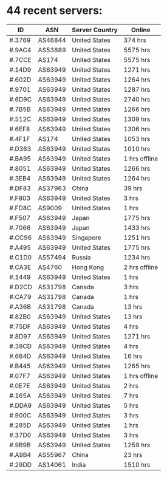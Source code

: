 # 44 recent servers:

| ID | ASN | Server Country | Online |
| ------ | ------ | ------ | ------ |
| #.3769 | AS46844 | United States | 374 hrs |
| #.9AC4 | AS53889 | United States | 5575 hrs |
| #.7CCE | AS174 | United States | 5575 hrs |
| #.14D9 | AS63949 | United States | 1271 hrs |
| #.602D | AS63949 | United States | 1264 hrs |
| #.9701 | AS63949 | United States | 1287 hrs |
| #.6D9C | AS63949 | United States | 2740 hrs |
| #.7B5B | AS63949 | United States | 1266 hrs |
| #.512C | AS63949 | United States | 1309 hrs |
| #.6EF8 | AS63949 | United States | 1306 hrs |
| #.4F1F | AS174 | United States | 1053 hrs |
| #.D363 | AS63949 | United States | 1010 hrs |
| #.BA95 | AS63949 | United States | 1 hrs offline |
| #.8051 | AS63949 | United States | 1266 hrs |
| #.3EB4 | AS63949 | United States | 1264 hrs |
| #.DF83 | AS37963 | China | 39 hrs |
| #.F803 | AS63949 | United States | 3 hrs |
| #.FD8C | AS9009 | United States | 1 hrs |
| #.F507 | AS63949 | Japan | 1775 hrs |
| #.7066 | AS63949 | Japan | 1433 hrs |
| #.CC96 | AS63949 | Singapore | 1251 hrs |
| #.A495 | AS63949 | United States | 1775 hrs |
| #.C1D0 | AS57494 | Russia | 1234 hrs |
| #.CA3E | AS4760 | Hong Kong | 2 hrs offline |
| #.1449 | AS63949 | United States | 1 hrs |
| #.D2CD | AS31798 | Canada | 3 hrs |
| #.CA79 | AS31798 | Canada | 1 hrs |
| #.A36B | AS31798 | Canada | 13 hrs |
| #.82B0 | AS63949 | United States | 13 hrs |
| #.75DF | AS63949 | United States | 4 hrs |
| #.8D97 | AS63949 | United States | 1271 hrs |
| #.39CD | AS63949 | United States | 4 hrs |
| #.664D | AS63949 | United States | 16 hrs |
| #.B445 | AS63949 | United States | 1265 hrs |
| #.07F7 | AS63949 | United States | 1 hrs offline |
| #.0E7E | AS63949 | United States | 2 hrs |
| #.165A | AS63949 | United States | 7 hrs |
| #.DDA9 | AS63949 | United States | 5 hrs |
| #.900C | AS63949 | United States | 3 hrs |
| #.285D | AS63949 | United States | 1 hrs |
| #.37D0 | AS63949 | United States | 3 hrs |
| #.9B9B | AS63949 | United States | 1259 hrs |
| #.A9B4 | AS55967 | China | 23 hrs |
| #.29DD | AS14061 | India | 1510 hrs |

